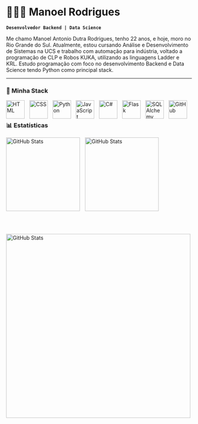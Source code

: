# 👨🏼‍💻 Manoel Rodrigues

**`Desenvolvedor Backend | Data Science`**

Me chamo Manoel Antonio Dutra Rodrigues, tenho 22 anos, e hoje, moro no Rio Grande do Sul. Atualmente, estou cursando Análise e Desenvolvimento de Sistemas na UCS e trabalho com automação para indústria, voltado a programação de CLP e Robos KUKA, utilizando as linguagens Ladder e KRL. Estudo programação com foco no desenvolvimento Backend e Data Science tendo Python como principal stack. 

---

### 🤖 Minha Stack

<!-- HTML -->
<img 
  align="left" 
  alt="HTML" 
  title="HTML"
  width="50px" 
  style="padding-right: 10px;" 
  src="https://cdn.jsdelivr.net/gh/devicons/devicon@latest/icons/html5/html5-original.svg" 
/>
          
<!-- CSS -->
<img 
  align="left" 
  alt="CSS" 
  title="CSS"
  width="50px" 
  style="padding-right: 10px;"  
  src="https://cdn.jsdelivr.net/gh/devicons/devicon@latest/icons/css3/css3-original.svg" 
/>

<!-- Python -->
<img 
  align="left" 
  alt="Python" 
  title="Python"
  width="50px" 
  style="padding-right: 10px;" 
  src="https://cdn.jsdelivr.net/gh/devicons/devicon@latest/icons/python/python-original.svg" 
/>

<!-- JavaScript -->
<img 
  align="left" 
  alt="JavaScript" 
  title="JavaScript"
  width="50px" 
  style="padding-right: 10px;" 
  src="https://cdn.jsdelivr.net/gh/devicons/devicon@latest/icons/javascript/javascript-original.svg" 
/>

<!-- C# -->
<img 
  align="left" 
  alt="C#" 
  title="C#"
  width="50px" 
  style="padding-right: 10px;" 
  src="https://cdn.jsdelivr.net/gh/devicons/devicon@latest/icons/csharp/csharp-original.svg" 
/>

<!-- Flask -->
<img 
  align="left" 
  alt="Flask" 
  title="Flask"
  width="50px" 
  style="padding-right: 10px;"   
  src="https://cdn.jsdelivr.net/gh/devicons/devicon@latest/icons/flask/flask-original.svg" 
/>
          
<!-- SQL Alchemy -->
<img 
  align="left" 
  alt="SQL Alchemy" 
  title="SQL Alchemy"
  width="50px" 
  style="padding-right: 10px;"     
  src="https://cdn.jsdelivr.net/gh/devicons/devicon@latest/icons/sqlalchemy/sqlalchemy-original.svg" 
/>

<!-- GitHub -->
<img 
  align="left" 
  alt="GitHub" 
  title="GitHub"
  width="50px" 
  style="padding-right: 10px;"   
  src="https://cdn.jsdelivr.net/gh/devicons/devicon@latest/icons/github/github-original.svg" 
/>

<br/>
<br/>

### 📊 Estatísticas
<img 
  align="center"
  alt="GitHub Stats"
  height="200px" 
  style="padding-right: 10px;"   
  src="https://github-readme-stats.vercel.app/api?username=xManoelx&show_icons=true&theme=dark&include_all_commits=true&locale=pt-br" 
/>
<img 
  align="center"
  alt="GitHub Stats"
  height="200px" 
  style="padding-right: 10px;"   
  src="https://github-readme-stats.vercel.app/api/top-langs/?username=xManoelx&theme=dark&layout=donut&custom_title=Tecnologias&lang_count=7" 
/>

<br/>
<br/>

<img 
  align="center"
  alt="GitHub Stats"
  height="500px"
  width="500px"
  style="padding-right: 10px;"   
  src="https://github.com/user-attachments/assets/b79d7b93-94e2-4e89-b8b4-3042139ee48b" 
/>


